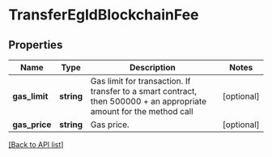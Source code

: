 # TransferEgldBlockchainFee

## Properties

Name | Type | Description | Notes
------------ | ------------- | ------------- | -------------
**gas_limit** | **string** | Gas limit for transaction. If transfer to a smart contract, then 500000 + an appropriate amount for the method call | [optional]
**gas_price** | **string** | Gas price. | [optional]

[[Back to API list]](../../README.md#api-endpoints)
